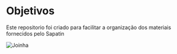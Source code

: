 # Objetivos

Este repositorio foi criado para facilitar a organização dos materiais fornecidos pelo Sapatin

![Joinha](../assets/distraction_dance.gif)
